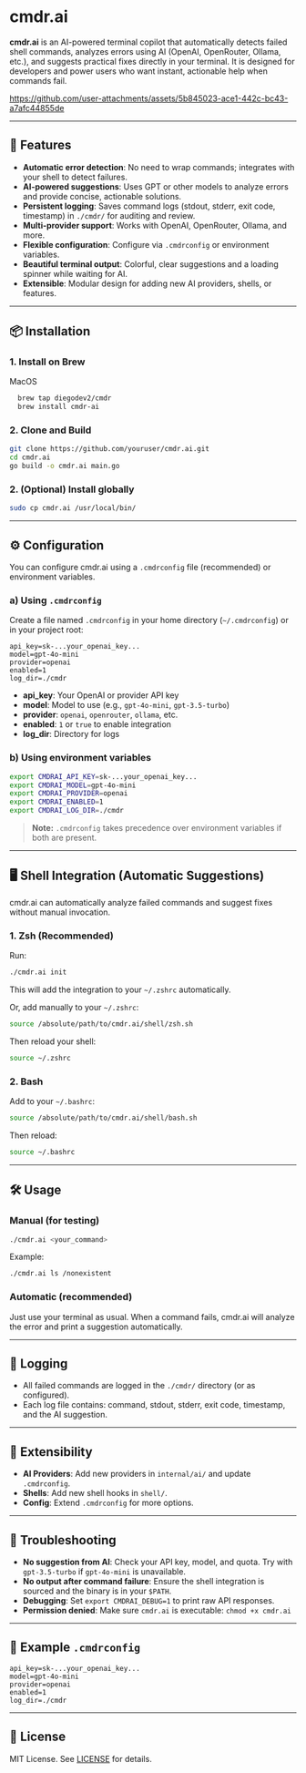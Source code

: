 # cmdr.ai

**cmdr.ai** is an AI-powered terminal copilot that automatically detects failed shell commands, analyzes errors using AI (OpenAI, OpenRouter, Ollama, etc.), and suggests practical fixes directly in your terminal. It is designed for developers and power users who want instant, actionable help when commands fail.




https://github.com/user-attachments/assets/5b845023-ace1-442c-bc43-a7afc44855de



---

## 🚀 Features

- **Automatic error detection**: No need to wrap commands; integrates with your shell to detect failures.
- **AI-powered suggestions**: Uses GPT or other models to analyze errors and provide concise, actionable solutions.
- **Persistent logging**: Saves command logs (stdout, stderr, exit code, timestamp) in `./cmdr/` for auditing and review.
- **Multi-provider support**: Works with OpenAI, OpenRouter, Ollama, and more.
- **Flexible configuration**: Configure via `.cmdrconfig` or environment variables.
- **Beautiful terminal output**: Colorful, clear suggestions and a loading spinner while waiting for AI.
- **Extensible**: Modular design for adding new AI providers, shells, or features.

---

## 📦 Installation

### 1. Install on Brew
MacOS
```sh
  brew tap diegodev2/cmdr
  brew install cmdr-ai
```

### 2. Clone and Build

```sh
git clone https://github.com/youruser/cmdr.ai.git
cd cmdr.ai
go build -o cmdr.ai main.go
```

### 2. (Optional) Install globally

```sh
sudo cp cmdr.ai /usr/local/bin/
```

---

## ⚙️ Configuration

You can configure cmdr.ai using a `.cmdrconfig` file (recommended) or environment variables.

### a) Using `.cmdrconfig`
Create a file named `.cmdrconfig` in your home directory (`~/.cmdrconfig`) or in your project root:

```
api_key=sk-...your_openai_key...
model=gpt-4o-mini
provider=openai
enabled=1
log_dir=./cmdr
```

- **api_key**: Your OpenAI or provider API key
- **model**: Model to use (e.g., `gpt-4o-mini`, `gpt-3.5-turbo`)
- **provider**: `openai`, `openrouter`, `ollama`, etc.
- **enabled**: `1` or `true` to enable integration
- **log_dir**: Directory for logs

### b) Using environment variables

```sh
export CMDRAI_API_KEY=sk-...your_openai_key...
export CMDRAI_MODEL=gpt-4o-mini
export CMDRAI_PROVIDER=openai
export CMDRAI_ENABLED=1
export CMDRAI_LOG_DIR=./cmdr
```

> **Note:** `.cmdrconfig` takes precedence over environment variables if both are present.

---

## 🖥️ Shell Integration (Automatic Suggestions)

cmdr.ai can automatically analyze failed commands and suggest fixes without manual invocation.

### 1. Zsh (Recommended)

Run:
```sh
./cmdr.ai init
```
This will add the integration to your `~/.zshrc` automatically.

Or, add manually to your `~/.zshrc`:
```sh
source /absolute/path/to/cmdr.ai/shell/zsh.sh
```

Then reload your shell:
```sh
source ~/.zshrc
```

### 2. Bash

Add to your `~/.bashrc`:
```sh
source /absolute/path/to/cmdr.ai/shell/bash.sh
```
Then reload:
```sh
source ~/.bashrc
```

---

## 🛠️ Usage

### Manual (for testing)
```sh
./cmdr.ai <your_command>
```
Example:
```sh
./cmdr.ai ls /nonexistent
```

### Automatic (recommended)
Just use your terminal as usual. When a command fails, cmdr.ai will analyze the error and print a suggestion automatically.

---

## 📑 Logging

- All failed commands are logged in the `./cmdr/` directory (or as configured).
- Each log file contains: command, stdout, stderr, exit code, timestamp, and the AI suggestion.

---

## 🔌 Extensibility

- **AI Providers**: Add new providers in `internal/ai/` and update `.cmdrconfig`.
- **Shells**: Add new shell hooks in `shell/`.
- **Config**: Extend `.cmdrconfig` for more options.

---

## 🐞 Troubleshooting

- **No suggestion from AI**: Check your API key, model, and quota. Try with `gpt-3.5-turbo` if `gpt-4o-mini` is unavailable.
- **No output after command failure**: Ensure the shell integration is sourced and the binary is in your `$PATH`.
- **Debugging**: Set `export CMDRAI_DEBUG=1` to print raw API responses.
- **Permission denied**: Make sure `cmdr.ai` is executable: `chmod +x cmdr.ai`

---

## 📝 Example `.cmdrconfig`

```
api_key=sk-...your_openai_key...
model=gpt-4o-mini
provider=openai
enabled=1
log_dir=./cmdr
```

---

## 📄 License

MIT License. See [LICENSE](LICENSE) for details.
